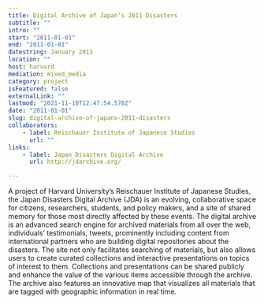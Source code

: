 ```yaml
---
title: Digital Archive of Japan’s 2011 Disasters
subtitle: ""
intro: ""
start: "2011-01-01"
end: "2011-01-01"
datestring: January 2011
location: ""
host: harvard
mediation: mixed_media
category: project
isFeatured: false
externalLink: ""
lastmod: "2021-11-10T12:47:54.578Z"
date: "2011-01-01"
slug: digital-archive-of-japans-2011-disasters
collaborators:
    - label: Reischauer Institute of Japanese Studies
      url: ""
links:
    - label: Japan Disasters Digital Archive
      url: http://jdarchive.org/

---
```

A project of Harvard University’s Reischauer Institute of Japanese Studies, the Japan Disasters Digital Archive (JDA) is an evolving, collaborative space for citizens, researchers, students, and policy makers, and a site of shared memory for those most directly affected by these events. The digital archive is an advanced search engine for archived materials from all over the web, individuals’ testimonials, tweets, prominently including content from international partners who are building digital repositories about the disasters. The site not only facilitates searching of materials, but also allows users to create curated collections and interactive presentations on topics of interest to them. Collections and presentations can be shared publicly and enhance the value of the various items accessible through the archive. The archive also features an innovative map that visualizes all materials that are tagged with geographic information in real time.